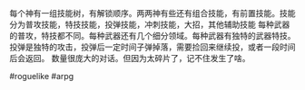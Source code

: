 每个神有一组技能树，有解锁顺序。两两神有些还有组合技能，有前置技能。技能分为普攻技能，特技技能，投弹技能，冲刺技能，大招，其他辅助技能
每种武器的普攻，特技都不同。每种武器还有几个细分领域。每种武器有独特的武器特技。
投弹是独特的攻击，投弹后一定时间子弹掉落，需要捡回来继续投，或者一段时间后会返回。
数量很庞大的对话。但因为太碎片了，记不住发生了啥。


#roguelike #arpg